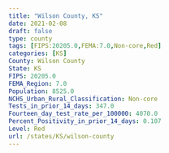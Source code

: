 ```yaml
---
title: "Wilson County, KS"
date: 2021-02-08
draft: false
type: county
tags: [FIPS:20205.0,FEMA:7.0,Non-core,Red]
categories: [KS]
County: Wilson County
State: KS
FIPS: 20205.0
FEMA_Region: 7.0
Population: 8525.0
NCHS_Urban_Rural_Classification: Non-core
Tests_in_prior_14_days: 347.0
Fourteen_day_test_rate_per_100000: 4070.0
Percent_Positivity_in_prior_14_days: 0.107
Level: Red
url: /states/KS/wilson-county
---
```



